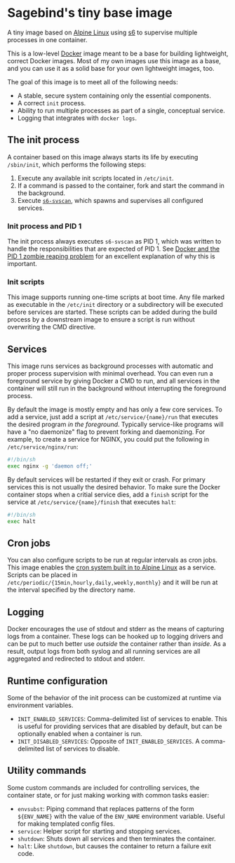# Sagebind's tiny base image
A tiny image based on [Alpine Linux][alpine] using [s6] to supervise multiple processes in one container.

This is a low-level [Docker][docker] image meant to be a base for building lightweight, correct Docker images. Most of my own images use this image as a base, and you can use it as a solid base for your own lightweight images, too.

The goal of this image is to meet all of the following needs:

- A stable, secure system containing only the essential components.
- A correct `init` process.
- Ability to run multiple processes as part of a single, conceptual service.
- Logging that integrates with `docker logs`.

## The init process
A container based on this image always starts its life by executing `/sbin/init`, which performs the following steps:

1. Execute any available init scripts located in `/etc/init`.
2. If a command is passed to the container, fork and start the command in the background.
3. Execute [`s6-svscan`][s6-svscan], which spawns and supervises all configured services.

### Init process and PID 1
The init process always executes `s6-svscan` as PID 1, which was written to handle the responsibilities that are expected of PID 1. See [Docker and the PID 1 zombie reaping problem](https://blog.phusion.nl/2015/01/20/docker-and-the-pid-1-zombie-reaping-problem/) for an excellent explanation of why this is important.

### Init scripts
This image supports running one-time scripts at boot time. Any file marked as executable in the `/etc/init` directory or a subdirectory will be executed before services are started. These scripts can be added during the build process by a downstream image to ensure a script is run without overwriting the CMD directive.

## Services
This image runs services as background processes with automatic and proper process supervision with minimal overhead. You can even run a foreground service by giving Docker a CMD to run, and all services in the container will still run in the background without interrupting the foreground process.

By default the image is mostly empty and has only a few core services. To add a service, just add a script at `/etc/service/{name}/run` that executes the desired program _in the foreground_. Typically service-like programs will have a "no daemonize" flag to prevent forking and daemonizing. For example, to create a service for NGINX, you could put the following in `/etc/service/nginx/run`:

```sh
#!/bin/sh
exec nginx -g 'daemon off;'
```

By default services will be restarted if they exit or crash. For primary services this is not usually the desired behavior. To make sure the Docker container stops when a critial service dies, add a `finish` script for the service at `/etc/service/{name}/finish` that executes `halt`:

```sh
#!/bin/sh
exec halt
```

## Cron jobs
You can also configure scripts to be run at regular intervals as cron jobs. This image enables the [cron system built in to Alpine Linux](https://wiki.alpinelinux.org/wiki/Alpine_Linux:FAQ#My_cron_jobs_don.27t_run.3F) as a service. Scripts can be placed in `/etc/periodic/{15min,hourly,daily,weekly,monthly}` and it will be run at the interval specified by the directory name.

## Logging
Docker encourages the use of stdout and stderr as the means of capturing logs from a container. These logs can be hooked up to logging drivers and can be put to much better use _outside_ the container rather than _inside_. As a result, output logs from both syslog and all running services are all aggregated and redirected to stdout and stderr.

## Runtime configuration
Some of the behavior of the init process can be customized at runtime via environment variables.

- `INIT_ENABLED_SERVICES`: Comma-delimited list of services to enable. This is useful for providing services that are disabled by default, but can be optionally enabled when a container is run.
- `INIT_DISABLED_SERVICES`: Opposite of `INIT_ENABLED_SERVICES`. A comma-delimited list of services to disable.

## Utility commands
Some custom commands are included for controlling services, the container state, or for just making working with common tasks easier:

- `envsubst`: Piping command that replaces patterns of the form `${ENV_NAME}` with the value of the `ENV_NAME` environment variable. Useful for making templated config files.
- `service`: Helper script for starting and stopping services.
- `shutdown`: Shuts down all services and then terminates the container.
- `halt`: Like `shutdown`, but causes the container to return a failure exit code.


[alpine]: https://www.alpinelinux.org
[docker]: https://www.docker.com
[phusion-baseimage]: https://github.com/phusion/baseimage-docker
[s6]: http://skarnet.org/software/s6/
[s6-svscan]: http://skarnet.org/software/s6/s6-svscan.html
